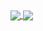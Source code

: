 
<a href="https://github.com/msteele3">
  <img align="center" src="https://github-readme-stats.vercel.app/api?username=msteele3&hide=prs,issues,contribs" />
</a>
<a href="https://github.com/ShmulTomer">
  <img align="center" src="https://github-readme-stats.vercel.app/api/top-langs/?username=msteele3&layout=compact" />
</a>
